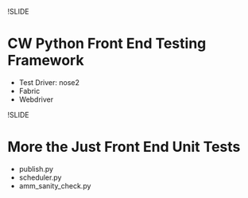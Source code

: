 !SLIDE

# CW Python Front End Testing Framework #

 * Test Driver: nose2
 * Fabric
 * Webdriver

!SLIDE

# More the Just Front End Unit Tests #

 * publish.py
 * scheduler.py
 * amm_sanity_check.py


